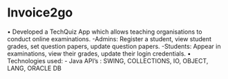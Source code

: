# Invoice2go
• Developed a TechQuiz App which allows teaching organisations to conduct online examinations.
-Admins:
Register a student, view student grades, set question papers, update question papers.
-Students:
Appear in examinations, view their grades, update their login credentials.
• Technologies used: - Java API’s : SWING, COLLECTIONS, IO, OBJECT, LANG, ORACLE DB
